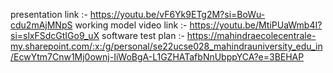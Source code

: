 presentation link :- https://youtu.be/vF6Yk9ETg2M?si=BoWu-cdu2mAjMNpS
working model video link :- https://youtu.be/MtiPUaWmb4I?si=slxFSdcGtIGo9_uX
software test plan :- https://mahindraecolecentrale-my.sharepoint.com/:x:/g/personal/se22ucse028_mahindrauniversity_edu_in/EcwYtm7Cnw1Mj0ownj-IiWoBgA-L1GZHATafbNnUbppYCA?e=3BEHAP
